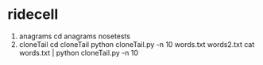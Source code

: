 # ridecell

1. anagrams
   cd anagrams
   nosetests
2. cloneTail
    cd cloneTail
    python cloneTail.py -n 10 words.txt words2.txt
    cat words.txt | python cloneTail.py -n 10
    
